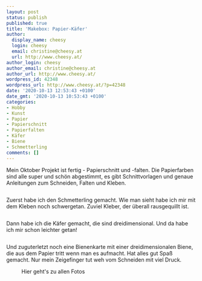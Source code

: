 ```yaml
---
layout: post
status: publish
published: true
title: 'Makebox: Papier-Käfer'
author:
  display_name: cheesy
  login: cheesy
  email: christine@cheesy.at
  url: http://www.cheesy.at/
author_login: cheesy
author_email: christine@cheesy.at
author_url: http://www.cheesy.at/
wordpress_id: 42348
wordpress_url: http://www.cheesy.at/?p=42348
date: '2020-10-13 12:53:43 +0100'
date_gmt: '2020-10-13 10:53:43 +0100'
categories:
- Hobby
- Kunst
- Papier
- Papierschnitt
- Papierfalten
- Käfer
- Biene
- Schmetterling
comments: []
---
```

<!-- wp:paragraph -->
Mein Oktober Projekt ist fertig - Papierschnitt und -falten. Die Papierfarben sind alle super und schön abgestimmt, es gibt Schnittvorlagen und genaue Anleitungen zum Schneiden, Falten und Kleben.
<!-- /wp:paragraph -->
<!-- wp:image {"id":42328} -->
<figure class="wp-block-image"><img src="{% link _fotos/kunstwerke/makebox/papier-kafer/Papier-Käfer-003.jpg %}" alt="" class="wp-image-42328"></figure>
<!-- /wp:image -->
<!-- wp:paragraph -->
Zuerst habe ich den Schmetterling gemacht. Wie man sieht habe ich mir mit dem Kleben noch schwergetan. Zuviel Kleber, der überall rausgequillt ist.
<!-- /wp:paragraph -->
<!-- wp:image {"id":42332} -->
<figure class="wp-block-image"><img src="{% link _fotos/kunstwerke/makebox/papier-kafer/Papier-Käfer-007.jpg %}" alt="" class="wp-image-42332"></figure>
<!-- /wp:image -->
<!-- wp:paragraph -->
Dann habe ich die Käfer gemacht, die sind dreidimensional. Und da habe ich mir schon leichter getan!
<!-- /wp:paragraph -->
<!-- wp:image {"id":42344} -->
<figure class="wp-block-image"><img src="{% link _fotos/kunstwerke/makebox/papier-kafer/Papier-Käfer-019.jpg %}" alt="" class="wp-image-42344"></figure>
<!-- /wp:image -->
<!-- wp:paragraph -->
Und zuguterletzt noch eine Bienenkarte mit einer dreidimensionalen Biene, die aus dem Papier tritt wenn man es aufmacht.
<!-- /wp:paragraph -->
<!-- wp:paragraph -->
Hat alles gut Spaß gemacht. Nur mein Zeigefinger tut weh vom Schneiden mit viel Druck.
<!-- /wp:paragraph -->
<!-- wp:image {"id":42343,"linkDestination":"custom"} -->
<figure class="wp-block-image"><a href="http://www.cheesy.at/fotos/kunstwerke/makebox/papier-kafer/"><img src="{% link _fotos/kunstwerke/makebox/papier-kafer/Papier-Käfer-018.jpg %}" alt="" class="wp-image-42343"></a><br>
<figcaption>Hier geht's zu allen Fotos</figcaption>
</figure>
<!-- /wp:image -->
